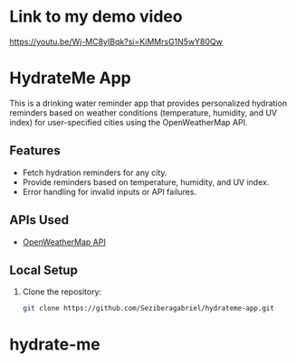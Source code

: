 # Link to my demo video
https://youtu.be/Wj-MC8yIBqk?si=KiMMrsG1N5wY80Qw

# HydrateMe App

This is a drinking water reminder app that provides personalized hydration reminders based on weather conditions (temperature, humidity, and UV index) for user-specified cities using the OpenWeatherMap API.

## Features
- Fetch hydration reminders for any city.
- Provide reminders based on temperature, humidity, and UV index.
- Error handling for invalid inputs or API failures.

## APIs Used
- [OpenWeatherMap API](https://openweathermap.org/api)

## Local Setup
1. Clone the repository:
   ```bash
   git clone https://github.com/Seziberagabriel/hydrateme-app.git
# hydrate-me
